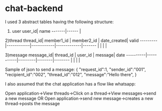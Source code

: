 # chat-backend

I used 3 abstract tables having the following structure:

1) user
user_id| name
-------|------
       |

2)thread
thread_id| member1_id | member2_id | date_created| valid 
---------|------------|------------|-------------|-------
         |            |            |             |       

3)message
message_id| thread_id | user_id | message|  date
----------|-----------|---------|--------|--------
          |           |         |        |        


Sample of json to send a message:
{
	"request_id":1,
	"sender_id":"001",
	"recipient_id":"002",
	"thread_id":"012",
	"message":"Hello there",
}

I also assumed that the chat application has a flow like whatsapp:

Open application->View threads->Click on a thread->View messages->send a new message
OR
Open application->send new message->creates a new thread->posts the message
